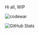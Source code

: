 Hi all,
WIP



![codewar](https://www.codewars.com/users/rrobert-lab/badges/large)


![GitHub Stats](https://github-readme-stats.vercel.app/api?username=rrobert-lab&theme=maroongold)

